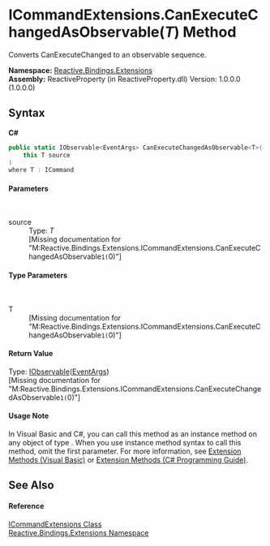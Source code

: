 # ICommandExtensions.CanExecuteChangedAsObservable(*T*) Method 
 

Converts CanExecuteChanged to an observable sequence.

**Namespace:**&nbsp;<a href="a9fb9c90-d2dd-7420-ec9a-3084892a7996">Reactive.Bindings.Extensions</a><br />**Assembly:**&nbsp;ReactiveProperty (in ReactiveProperty.dll) Version: 1.0.0.0 (1.0.0.0)

## Syntax

**C#**<br />
``` C#
public static IObservable<EventArgs> CanExecuteChangedAsObservable<T>(
	this T source
)
where T : ICommand

```


#### Parameters
&nbsp;<dl><dt>source</dt><dd>Type: *T*<br />\[Missing <param name="source"/> documentation for "M:Reactive.Bindings.Extensions.ICommandExtensions.CanExecuteChangedAsObservable``1(``0)"\]</dd></dl>

#### Type Parameters
&nbsp;<dl><dt>T</dt><dd>\[Missing <typeparam name="T"/> documentation for "M:Reactive.Bindings.Extensions.ICommandExtensions.CanExecuteChangedAsObservable``1(``0)"\]</dd></dl>

#### Return Value
Type: <a href="http://msdn2.microsoft.com/en-us/library/dd990377" target="_blank">IObservable</a>(<a href="http://msdn2.microsoft.com/en-us/library/118wxtk3" target="_blank">EventArgs</a>)<br />\[Missing <returns> documentation for "M:Reactive.Bindings.Extensions.ICommandExtensions.CanExecuteChangedAsObservable``1(``0)"\]

#### Usage Note
In Visual Basic and C#, you can call this method as an instance method on any object of type . When you use instance method syntax to call this method, omit the first parameter. For more information, see <a href="http://msdn.microsoft.com/en-us/library/bb384936.aspx">Extension Methods (Visual Basic)</a> or <a href="http://msdn.microsoft.com/en-us/library/bb383977.aspx">Extension Methods (C# Programming Guide)</a>.

## See Also


#### Reference
<a href="0e6391a0-a66d-8cca-0e36-3886a8101690">ICommandExtensions Class</a><br /><a href="a9fb9c90-d2dd-7420-ec9a-3084892a7996">Reactive.Bindings.Extensions Namespace</a><br />